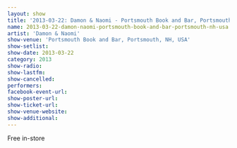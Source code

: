 ```yaml
---
layout: show
title: '2013-03-22: Damon & Naomi - Portsmouth Book and Bar, Portsmouth, NH, USA'
name: 2013-03-22-damon-naomi-portsmouth-book-and-bar-portsmouth-nh-usa
artist: 'Damon & Naomi'
show-venue: 'Portsmouth Book and Bar, Portsmouth, NH, USA'
show-setlist: 
show-date: 2013-03-22
category: 2013
show-radio: 
show-lastfm: 
show-cancelled: 
performers: 
facebook-event-url: 
show-poster-url: 
show-ticket-url: 
show-venue-website: 
show-additional: 
---
```


Free in-store